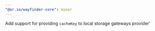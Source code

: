```yaml
---
"@ar.io/wayfinder-core": minor
---
```


Add support for providing `cacheKey` to local storage gateways provider'

